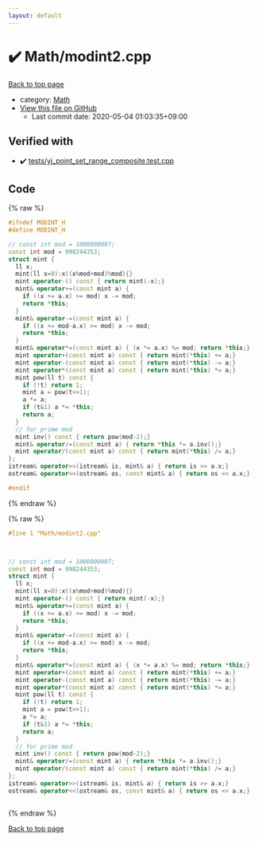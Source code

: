 ```yaml
---
layout: default
---
```


<!-- mathjax config similar to math.stackexchange -->
<script type="text/javascript" async
  src="https://cdnjs.cloudflare.com/ajax/libs/mathjax/2.7.5/MathJax.js?config=TeX-MML-AM_CHTML">
</script>
<script type="text/x-mathjax-config">
  MathJax.Hub.Config({
    TeX: { equationNumbers: { autoNumber: "AMS" }},
    tex2jax: {
      inlineMath: [ ['$','$'] ],
      processEscapes: true
    },
    "HTML-CSS": { matchFontHeight: false },
    displayAlign: "left",
    displayIndent: "2em"
  });
</script>

<script type="text/javascript" src="https://cdnjs.cloudflare.com/ajax/libs/jquery/3.4.1/jquery.min.js"></script>
<script src="https://cdn.jsdelivr.net/npm/jquery-balloon-js@1.1.2/jquery.balloon.min.js" integrity="sha256-ZEYs9VrgAeNuPvs15E39OsyOJaIkXEEt10fzxJ20+2I=" crossorigin="anonymous"></script>
<script type="text/javascript" src="../../assets/js/copy-button.js"></script>
<link rel="stylesheet" href="../../assets/css/copy-button.css" />


# :heavy_check_mark: Math/modint2.cpp

<a href="../../index.html">Back to top page</a>

* category: <a href="../../index.html#a49950aa047c2292e989e368a97a3aae">Math</a>
* <a href="{{ site.github.repository_url }}/blob/master/Math/modint2.cpp">View this file on GitHub</a>
    - Last commit date: 2020-05-04 01:03:35+09:00




## Verified with

* :heavy_check_mark: <a href="../../verify/tests/yj_point_set_range_composite.test.cpp.html">tests/yj_point_set_range_composite.test.cpp</a>


## Code

<a id="unbundled"></a>
{% raw %}
```cpp
#ifndef MODINT_H
#define MODINT_H

// const int mod = 1000000007;
const int mod = 998244353;
struct mint {
  ll x;
  mint(ll x=0):x((x%mod+mod)%mod){}
  mint operator-() const { return mint(-x);}
  mint& operator+=(const mint a) {
    if ((x += a.x) >= mod) x -= mod;
    return *this;
  }
  mint& operator-=(const mint a) {
    if ((x += mod-a.x) >= mod) x -= mod;
    return *this;
  }
  mint& operator*=(const mint a) { (x *= a.x) %= mod; return *this;}
  mint operator+(const mint a) const { return mint(*this) += a;}
  mint operator-(const mint a) const { return mint(*this) -= a;}
  mint operator*(const mint a) const { return mint(*this) *= a;}
  mint pow(ll t) const {
    if (!t) return 1;
    mint a = pow(t>>1);
    a *= a;
    if (t&1) a *= *this;
    return a;
  }
  // for prime mod
  mint inv() const { return pow(mod-2);}
  mint& operator/=(const mint a) { return *this *= a.inv();}
  mint operator/(const mint a) const { return mint(*this) /= a;}
};
istream& operator>>(istream& is, mint& a) { return is >> a.x;}
ostream& operator<<(ostream& os, const mint& a) { return os << a.x;}

#endif
```
{% endraw %}

<a id="bundled"></a>
{% raw %}
```cpp
#line 1 "Math/modint2.cpp"



// const int mod = 1000000007;
const int mod = 998244353;
struct mint {
  ll x;
  mint(ll x=0):x((x%mod+mod)%mod){}
  mint operator-() const { return mint(-x);}
  mint& operator+=(const mint a) {
    if ((x += a.x) >= mod) x -= mod;
    return *this;
  }
  mint& operator-=(const mint a) {
    if ((x += mod-a.x) >= mod) x -= mod;
    return *this;
  }
  mint& operator*=(const mint a) { (x *= a.x) %= mod; return *this;}
  mint operator+(const mint a) const { return mint(*this) += a;}
  mint operator-(const mint a) const { return mint(*this) -= a;}
  mint operator*(const mint a) const { return mint(*this) *= a;}
  mint pow(ll t) const {
    if (!t) return 1;
    mint a = pow(t>>1);
    a *= a;
    if (t&1) a *= *this;
    return a;
  }
  // for prime mod
  mint inv() const { return pow(mod-2);}
  mint& operator/=(const mint a) { return *this *= a.inv();}
  mint operator/(const mint a) const { return mint(*this) /= a;}
};
istream& operator>>(istream& is, mint& a) { return is >> a.x;}
ostream& operator<<(ostream& os, const mint& a) { return os << a.x;}



```
{% endraw %}

<a href="../../index.html">Back to top page</a>

